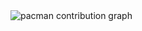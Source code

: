 <picture>
  <source media="(prefers-color-scheme: dark)" srcset="https://raw.githubusercontent.com/jb2502/jb2502/output/pacman-contribution-graph-dark.svg">
  <source media="(prefers-color-scheme: light)" srcset="https://raw.githubusercontent.com/jb2502/jb2502/output/pacman-contribution-graph.svg">
  <img alt="pacman contribution graph" src="https://raw.githubusercontent.com/jb2502/jb2502/output/pacman-contribution-graph.svg">
</picture>
